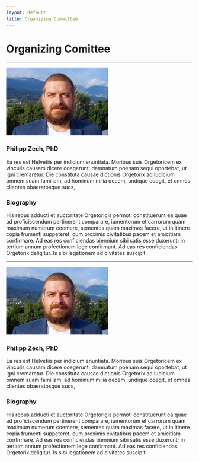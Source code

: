 ```yaml
---
layout: default
title: Organizing Committee
---
```


# Organizing Comittee
---

![image-title-here](/assets/css/img/pzech.jpg)

### Philipp Zech, PhD
Ea res est Helvetiis per indicium enuntiata. Moribus suis Orgetoricem ex vinculis causam dicere coegerunt; damnatum poenam sequi oportebat, ut igni cremaretur. Die constituta causae dictionis Orgetorix ad iudicium omnem suam familiam, ad hominum milia decem, undique coegit, et omnes clientes obaeratosque suos,

### Biography
His rebus adducti et auctoritate Orgetorigis permoti constituerunt ea quae ad proficiscendum pertinerent comparare, iumentorum et carrorum quam maximum numerum coemere, sementes quam maximas facere, ut in itinere copia frumenti suppeteret, cum proximis civitatibus pacem et amicitiam confirmare. Ad eas res conficiendas biennium sibi satis esse duxerunt; in tertium annum profectionem lege confirmant. Ad eas res conficiendas Orgetorix deligitur. Is sibi legationem ad civitates suscipit.

---

![image-title-here](/assets/css/img/pzech.jpg)

### Philipp Zech, PhD
Ea res est Helvetiis per indicium enuntiata. Moribus suis Orgetoricem ex vinculis causam dicere coegerunt; damnatum poenam sequi oportebat, ut igni cremaretur. Die constituta causae dictionis Orgetorix ad iudicium omnem suam familiam, ad hominum milia decem, undique coegit, et omnes clientes obaeratosque suos,

### Biography
His rebus adducti et auctoritate Orgetorigis permoti constituerunt ea quae ad proficiscendum pertinerent comparare, iumentorum et carrorum quam maximum numerum coemere, sementes quam maximas facere, ut in itinere copia frumenti suppeteret, cum proximis civitatibus pacem et amicitiam confirmare. Ad eas res conficiendas biennium sibi satis esse duxerunt; in tertium annum profectionem lege confirmant. Ad eas res conficiendas Orgetorix deligitur. Is sibi legationem ad civitates suscipit.
